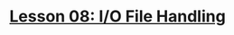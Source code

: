 # [Lesson 08: I/O File Handling](https://colab.research.google.com/drive/12l0swaVyLwOvsMfoPNzUmpvfs2_VZ5bW?usp=sharing)